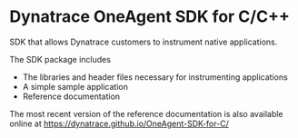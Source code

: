 # Dynatrace OneAgent SDK for C/C++

SDK that allows Dynatrace customers to instrument native applications.

The SDK package includes
- The libraries and header files necessary for instrumenting applications
- A simple sample application
- Reference documentation

The most recent version of the reference documentation is also available online at https://dynatrace.github.io/OneAgent-SDK-for-C/

